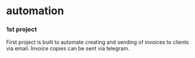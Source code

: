 # automation


### 1st project
First project is built to automate creating and sending of invoices to clients via email. Invoice copies can be sent via telegram. 
